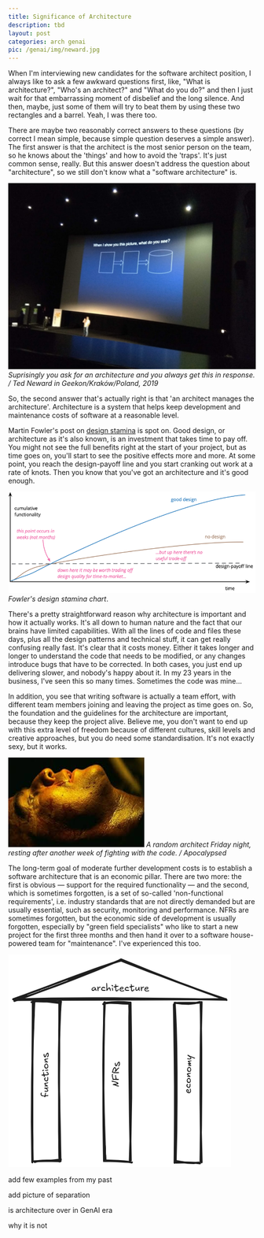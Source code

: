 ```yaml
---
title: Significance of Architecture
description: tbd
layout: post
categories: arch genai
pic: /genai/img/neward.jpg
---
```


When I'm interviewing new candidates for the software architect position, I always like to ask a few awkward questions first, like, "What is architecture?", "Who's an architect?" and "What do you do?" and then I just wait for that embarrassing moment of disbelief and the long silence. And then, maybe, just some of them will try to beat them by using these two rectangles and a barrel. Yeah, I was there too.

There are maybe two reasonably correct answers to these questions (by correct I mean simple, because simple question deserves a simple answer). The first answer is that the architect is the most senior person on the team, so he knows about the 'things' and how to avoid the 'traps'. It's just common sense, really. But this answer doesn't address the question about "architecture", so we still don't know what a "software architecture" is.

![Ted Neward](/arch/img/neward.jpg)
*Suprisingly you ask for an architecture and you always get this in response. / Ted Neward in Geekon/Kraków/Poland, 2019*

So, the second answer that's actually right is that 'an architect manages the architecture'. Architecture is a system that helps keep development and maintenance costs of software at a reasonable level.

Martin Fowler's post on [design stamina] is spot on. Good design, or architecture as it's also known, is an investment that takes time to pay off. You might not see the full benefits right at the start of your project, but as time goes on, you'll start to see the positive effects more and more. At some point, you reach the design-payoff line and you start cranking out work at a rate of knots. Then you know that you've got an architecture and it's good enough.

![Fowler: Design Stamina](/arch/img/design-stamina.png)
*Fowler's design stamina chart*.

There's a pretty straightforward reason why architecture is important and how it actually works. It's all down to human nature and the fact that our brains have limited capabilities. With all the lines of code and files these days, plus all the design patterns and technical stuff, it can get really confusing really fast. It's clear that it costs money. Either it takes longer and longer to understand the code that needs to be modified, or any changes introduce bugs that have to be corrected. In both cases, you just end up delivering slower, and nobody's happy about it. In my 23 years in the business, I've seen this so many times. Sometimes the code was mine...

In addition, you see that writing software is actually a team effort, with different team members joining and leaving the project as time goes on. So, the foundation and the guidelines for the architecture are important, because they keep the project alive. Believe me, you don't want to end up with this extra level of freedom because of different cultures, skill levels and creative approaches, but you do need some standardisation. It's not exactly sexy, but it works.

![Marlon Brando](/arch/img/horror.jpg)
*A random architect Friday night, resting after another week of fighting with the code. / Apocalypsed*

The long-term goal of moderate further development costs is to establish a software architecture that is an economic pillar. There are two more: the first is obvious — support for the required functionality — and the second, which is sometimes forgotten, is a set of so-called 'non-functional requirements', i.e. industry standards that are not directly demanded but are usually essential, such as security, monitoring and performance. NFRs are sometimes forgotten, but the economic side of development is usually forgotten, especially by "green field specialists" who like to start a new project for the first three months and then hand it over to a software house-powered team for "maintenance". I've experienced this too.

![Pillars](/arch/img/pillars-of-architecture.excalidraw.png)

add few examples from my past

add picture of separation

is architecture over in GenAI era

why it is not

[design stamina]: https://martinfowler.com/bliki/DesignStaminaHypothesis.html